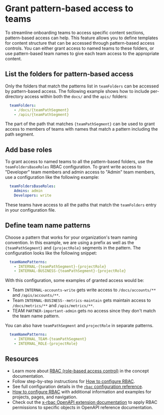 # Grant pattern-based access to teams

To streamline onboarding teams to access specific content sections, pattern-based access can help.
This feature allows you to define templates for content structure that can be accessed through pattern-based access controls.
You can either grant access to named teams to these folders, or use pattern-based team names to give each team access to the appropriate content.

## List the folders for pattern-based access

Only the folders that match the patterns list in `teamFolders` can be accessed by pattern-based access.
The following example shows how to include per-directory access within both the `docs/` and the `apis/` folders:

```yaml
  teamFolders:
    - /docs/{teamPathSegment}
    - /apis/{teamPathSegment}
```

The part of the path that matches `{teamPathSegment}` can be used to grant access to members of teams with names that match a pattern including the path segment.

## Add base roles

To grant access to named teams to all the pattern-based folders, use the `teamFoldersBaseRoles` RBAC configuration.
To grant write access to "Developer" team members and admin access to "Admin" team members, use a configuration like the following example:

```yaml
  teamFoldersBaseRoles:
    Admins: admin
    Developers: write
```

These teams have access to all the paths that match the `teamFolders` entry in your configuration file.

## Define team name patterns

Choose a pattern that works for your organization's team naming convention.
In this example, we are using a prefix as well as the `{teamPathSegment}` and `{projectRole}` segments in the pattern.
The configuration looks like the following snippet:

```yaml
  teamNamePatterns:
    - INTERNAL-{teamPathSegment}-{projectRole}
    - INTERNAL-BUSINESS-{teamPathSegment}-{projectRole}
```

With this configuration, some examples of granted access would be:

- Team `INTERNAL-accounts-write` gets write access to `/docs/accounts/**` and `/apis/accounts/**`.
- Team `INTERNAL-BUSINESS--metrics-maintain` gets maintain access to `/docs/metrics/**` and `/apis/metrics/**`.
- TEAM `PARTNER-important-admin` gets no access since they don't match the team name pattern.

You can also have `teamPathSegment` and `projectRole` in separate patterns.

```yaml
  teamNamePatterns:
    - INTERNAL_TEAM-{teamPathSegment}
    - INTERNAL_ROLE-{projectRole}
```

## Resources

- Learn more about [RBAC (role-based access control)](../../concepts/rbac.md) in the concept documentation.
- Follow step-by-step instructions for [How to configure RBAC](./index.md).
- See full configuration details in the [`rbac` configuration reference](../../../config/rbac.md).
- [How to configure RBAC](index.md) with additional information and examples for projects, pages, and navigation.
- Check out the [x-rbac OpenAPI extension documentation](../../../author/reference/openapi-extensions/x-rbac.md) to apply RBAC permissions to specific objects in OpenAPI reference documentation.
